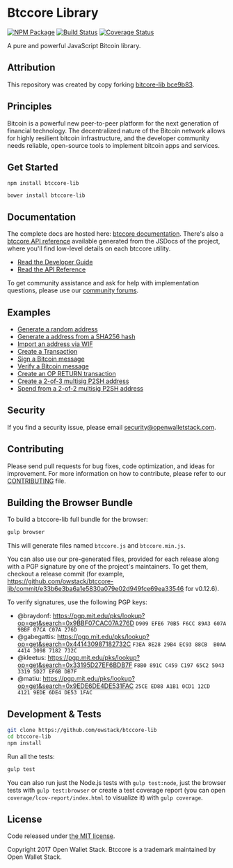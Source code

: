 Btccore Library
=======

[![NPM Package](https://img.shields.io/npm/v/btccore-lib.svg?style=flat-square)](https://www.npmjs.org/package/btccore-lib)
[![Build Status](https://img.shields.io/travis/owstack/btccore-lib.svg?branch=master&style=flat-square)](https://travis-ci.org/owstack/btccore-lib)
[![Coverage Status](https://img.shields.io/coveralls/owstack/btccore-lib.svg?style=flat-square)](https://coveralls.io/r/owstack/btccore-lib)

A pure and powerful JavaScript Bitcoin library.

## Attribution

This repository was created by copy forking [bitcore-lib bce9b83](https://github.com/bitpay/bitcore-lib/commit/bce9b83f50c3ed5df2c1ab1d5fc164580666c6db).

## Principles

Bitcoin is a powerful new peer-to-peer platform for the next generation of financial technology. The decentralized nature of the Bitcoin network allows for highly resilient bitcoin infrastructure, and the developer community needs reliable, open-source tools to implement bitcoin apps and services.

## Get Started

```
npm install btccore-lib
```

```
bower install btccore-lib
```

## Documentation

The complete docs are hosted here: [btccore documentation](http://btccore.io/guide/). There's also a [btccore API reference](http://btccore.io/api/) available generated from the JSDocs of the project, where you'll find low-level details on each btccore utility.

- [Read the Developer Guide](http://btccore.io/guide/)
- [Read the API Reference](http://btccore.io/api/)

To get community assistance and ask for help with implementation questions, please use our [community forums](https://forum.btccore.io/).

## Examples

* [Generate a random address](https://github.com/owstack/btccore-lib/blob/master/docs/examples.md#generate-a-random-address)
* [Generate a address from a SHA256 hash](https://github.com/owstack/btccore-lib/blob/master/docs/examples.md#generate-a-address-from-a-sha256-hash)
* [Import an address via WIF](https://github.com/owstack/btccore-lib/blob/master/docs/examples.md#import-an-address-via-wif)
* [Create a Transaction](https://github.com/owstack/btccore-lib/blob/master/docs/examples.md#create-a-transaction)
* [Sign a Bitcoin message](https://github.com/owstack/btccore-lib/blob/master/docs/examples.md#sign-a-bitcoin-message)
* [Verify a Bitcoin message](https://github.com/owstack/btccore-lib/blob/master/docs/examples.md#verify-a-bitcoin-message)
* [Create an OP RETURN transaction](https://github.com/owstack/btccore-lib/blob/master/docs/examples.md#create-an-op-return-transaction)
* [Create a 2-of-3 multisig P2SH address](https://github.com/owstack/btccore-lib/blob/master/docs/examples.md#create-a-2-of-3-multisig-p2sh-address)
* [Spend from a 2-of-2 multisig P2SH address](https://github.com/owstack/btccore-lib/blob/master/docs/examples.md#spend-from-a-2-of-2-multisig-p2sh-address)


## Security

If you find a security issue, please email security@openwalletstack.com.

## Contributing

Please send pull requests for bug fixes, code optimization, and ideas for improvement. For more information on how to contribute, please refer to our [CONTRIBUTING](https://github.com/owstack/btccore-lib/blob/master/CONTRIBUTING.md) file.

## Building the Browser Bundle

To build a btccore-lib full bundle for the browser:

```sh
gulp browser
```

This will generate files named `btccore.js` and `btccore.min.js`.

You can also use our pre-generated files, provided for each release along with a PGP signature by one of the project's maintainers. To get them, checkout a release commit (for example, https://github.com/owstack/btccore-lib/commit/e33b6e3ba6a1e5830a079e02d949fce69ea33546 for v0.12.6).

To verify signatures, use the following PGP keys:
- @braydonf: https://pgp.mit.edu/pks/lookup?op=get&search=0x9BBF07CAC07A276D `D909 EFE6 70B5 F6CC 89A3 607A 9BBF 07CA C07A 276D`
- @gabegattis: https://pgp.mit.edu/pks/lookup?op=get&search=0x441430987182732C `F3EA 8E28 29B4 EC93 88CB  B0AA 4414 3098 7182 732C`
- @kleetus: https://pgp.mit.edu/pks/lookup?op=get&search=0x33195D27EF6BDB7F `F8B0 891C C459 C197 65C2 5043 3319 5D27 EF6B DB7F`
- @matiu: https://pgp.mit.edu/pks/lookup?op=get&search=0x9EDE6DE4DE531FAC `25CE ED88 A1B1 0CD1 12CD  4121 9EDE 6DE4 DE53 1FAC`


## Development & Tests

```sh
git clone https://github.com/owstack/btccore-lib
cd btccore-lib
npm install
```

Run all the tests:

```sh
gulp test
```

You can also run just the Node.js tests with `gulp test:node`, just the browser tests with `gulp test:browser`
or create a test coverage report (you can open `coverage/lcov-report/index.html` to visualize it) with `gulp coverage`.

## License

Code released under [the MIT license](https://github.com/owstack/btccore-lib/blob/master/LICENSE).

Copyright 2017 Open Wallet Stack. Btccore is a trademark maintained by Open Wallet Stack.
